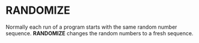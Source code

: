 # RANDOMIZE

Normally each run of a program starts with the same random number sequence. **RANDOMIZE** changes the random numbers to a fresh sequence.
